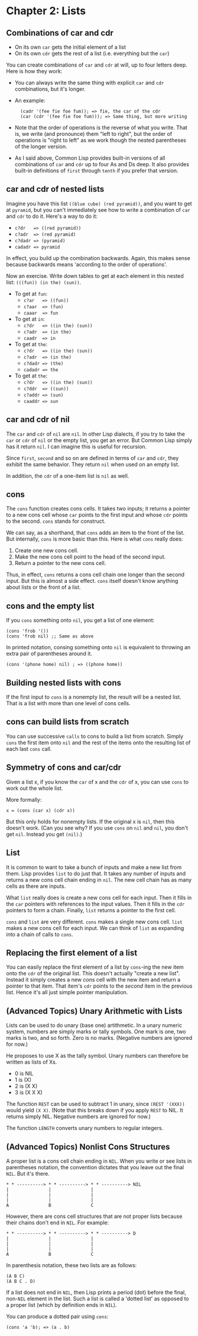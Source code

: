 # Chapter 2: Lists

## Combinations of car and cdr

+ On its own `car` gets the initial element of a list
+ On its own `cdr` gets the rest of a list (i.e. everything but the `car`)

You can create combinations of `car` and `cdr` at will, up to four letters
deep. Here is how they work:

+ You can always write the same thing with explicit `car` and `cdr`
  combinations, but it's longer.
+ An example:

        (cadr '(fee fie foe fum)); => fie, the car of the cdr
        (car (cdr '(fee fie foe fum))); => Same thing, but more writing

+ Note that the order of operations is the reverse of what you write. That
  is, we write (and pronounce) them "left to right", but the order of
  operations is "right to left" as we work though the nested parentheses of
  the longer version.
+ As I said above, Common Lisp provides built-in versions of all
  combinations of `car` and `cdr` up to four As and Ds deep. It also
  provides built-in definitions of `first` through `tenth` if you prefer
  that version.

## car and cdr of nested lists

Imagine you have this list `((blue cube) (red pyramid))`, and you want to
get at `pyramid`, but you can't immediately see how to write a combination
of `car` and `cdr` to do it. Here's a way to do it:

+ `c?dr   => ((red pyramid))`
+ `c?adr  => (red pyramid)`
+ `c?dadr => (pyramid)`
+ `cadadr => pyramid`

In effect, you build up the combination backwards. Again, this makes sense
because backwards means 'according to the order of operations'.

Now an exercise. Write down tables to get at each element in this nested
list: `(((fun)) (in the) (sun))`.

+ To get at `fun`:
    + `c?ar   => ((fun))`
    + `c?aar  => (fun)`
    + `caaar  => fun`
+ To get at `in`:
    + `c?dr   => ((in the) (sun))`
    + `c?adr  => (in the)`
    + `caadr  => in`
+ To get at `the`:
    + `c?dr   => ((in the) (sun))`
    + `c?adr  => (in the)`
    + `c?dadr => (the)`
    + `cadadr => the`
+ To get at `the`:
    + `c?dr   => ((in the) (sun))`
    + `c?ddr  => ((sun))`
    + `c?addr => (sun)`
    + `caaddr => sun`

## car and cdr of nil

The `car` and `cdr` of `nil` are `nil`. In other Lisp dialects, if you try
to take the `car` or `cdr` of `nil` or the empty list, you get an error.
But Common Lisp simply has it return `nil`. I can imagine this is useful
for recursion.

Since `first`, `second` and so on are defined in terms of `car` and `cdr`,
they exhibit the same behavior. They return `nil` when used on an empty
list.

In addition, the `cdr` of a one-item list is `nil` as well.

## cons

The `cons` function creates cons cells. It takes two inputs; it returns
a pointer to a new cons cell whose `car` points to the first input and
whose `cdr` points to the second. `cons` stands for construct.

We can say, as a shorthand, that `cons` adds an item to the front of the
list. But internally, `cons` is more basic than this. Here is what `cons`
really does:

1. Create one new cons cell.
1. Make the new cons cell point to the head of the second input.
1. Return a pointer to the new cons cell.

Thus, in effect, `cons` returns a cons cell chain one longer than the
second input. But this is almost a side effect. `cons` itself doesn't know
anything about lists or the front of a list.

## cons and the empty list

If you `cons` something onto `nil`, you get a list of one element:

    (cons 'frob '())
    (cons 'frob nil) ;; Same as above

In printed notation, consing something onto `nil` is equivalent to throwing
an extra pair of parentheses around it.

    (cons '(phone home) nil) ; => ((phone home))

## Building nested lists with cons

If the first input to `cons` is a nonempty list, the result will be
a nested list. That is a list with more than one level of cons cells.

## cons can build lists from scratch

You can use successive `calls` to cons to build a list from scratch. Simply
`cons` the first item onto `nil` and the rest of the items onto the
resulting list of each last `cons` call.

## Symmetry of cons and car/cdr

Given a list x, if you know the `car` of x and the `cdr` of x, you can use
`cons` to work out the whole list.

More formally:

    x = (cons (car x) (cdr x))

But this only holds for nonempty lists. If the original x is `nil`, then
this doesn't work. (Can you see why? If you use `cons` on `nil` and `nil`,
you don't get `nil`. Instead you get `(nil)`.)

## List

It is common to want to take a bunch of inputs and make a new list from
them. Lisp provides `list` to do just that. It takes any number of inputs
and returns a new cons cell chain ending in `nil`. The new cell chain has
as many cells as there are inputs.

What `list` really does is create a new cons cell for each input. Then it
fills in the `car` pointers with references to the input values. Then it
fills in the `cdr` pointers to form a chain. Finally, `list` returns
a pointer to the first cell.

`cons` and `list` are very different. `cons` makes a single new cons cell.
`list` makes a new cons cell for each input. We can think of `list` as
expanding into a chain of calls to `cons`.

## Replacing the first element of a list

You can easily replace the first element of a list by `cons`-ing the new
item onto the `cdr` of the original list. This doesn't actually "create
a new list". Instead it simply creates a new cons cell with the new item
and return a pointer to that item. That item's `cdr` points to the *second*
item in the previous list. Hence it's all just simple pointer manipulation.

## (Advanced Topics) Unary Arithmetic with Lists

Lists can be used to do unary (base one) artithmetic. In a unary numeric
system, numbers are simply marks or tally symbols. One mark is one, two
marks is two, and so forth. Zero is no marks. (Negative numbers are ignored
for now.)

He proposes to use X as the tally symbol. Unary numbers can therefore be
written as lists of Xs.

+ 0 is NIL
+ 1 is (X)
+ 2 is (X X)
+ 3 is (X X X)

The function `REST` can be used to subtract 1 in unary, since `(REST
'(XXX))` would yield `(X X)`. (Note that this breaks down if you apply
`REST` to NIL. It returns simply NIL. Negative numbers are ignored for now.)

The function `LENGTH` converts unary numbers to regular integers.

## (Advanced Topics) Nonlist Cons Structures

A proper list is a cons cell chain ending in `NIL`. When you write or see
lists in parentheses notation, the convention dictates that you leave out
the final `NIL`. But it's there.

    * * ----------> * * ----------> * * ----------> NIL
    |               |               |
    |               |               |
    |               |               |
    A               B               C

However, there are cons cell structures that are not proper lists because
their chains don't end in `NIL`. For example:

    * * ----------> * * ----------> * * ----------> D
    |               |               |
    |               |               |
    |               |               |
    A               B               C

In parenthesis notation, these two lists are as follows:

    (A B C)
    (A B C . D)

If a list does not end in `NIL`, then Lisp prints a period (dot) before the
final, non-`NIL` element in the list. Such a list is called a 'dotted list'
as opposed to a proper list (which by definition ends in `NIL`).

You can produce a dotted pair using `cons`:

    (cons 'a 'b); => (a . b)
